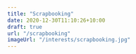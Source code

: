 ```yaml
---
title: "Scrapbooking"
date: 2020-12-30T11:10:26+10:00
draft: true
url: "/scrapbooking"
imageUrl: "/interests/scrapbooking.jpg"
---
```

